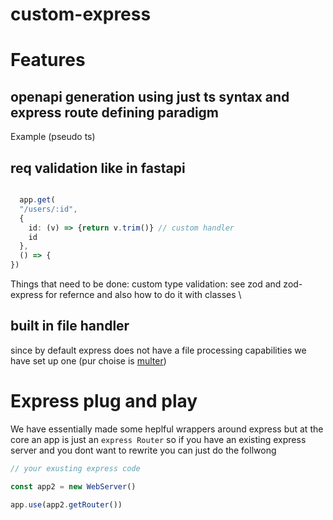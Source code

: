 # custom-express


# Features 
## openapi generation using just ts syntax and express route defining paradigm
Example (pseudo ts)
## req validation like in fastapi
```ts

  app.get(  
  "/users/:id",
  { 
    id: (v) => {return v.trim()} // custom handler
    id 
  },
  () => {
})


```


Things that need to be done: custom type validation: see zod and zod-express for refernce and also how to do it with classes
\
## built in file handler
since by default express does not have a file processing capabilities we have set up one (pur choise is [multer](https://www.npmjs.com/package/multer))

# Express plug and play
We have essentially made some heplful wrappers around express but at the core an app is just an `express Router` so if you have an existing express server and you dont want to rewrite you can just do the follwong 



```ts
// your exusting express code

const app2 = new WebServer()

app.use(app2.getRouter())
```
